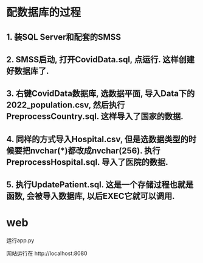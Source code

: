 # 配数据库的过程
## 1. 装SQL Server和配套的SMSS
## 2. SMSS启动, 打开CovidData.sql, 点运行. 这样创建好数据库了.
## 3. 右键CovidData数据库, 选数据平面, 导入Data下的2022_population.csv, 然后执行PreprocessCountry.sql. 这样导入了国家的数据.
## 4. 同样的方式导入Hospital.csv, 但是选数据类型的时候要把nvchar(*)都改成nvchar(256). 执行PreprocessHospital.sql. 导入了医院的数据.
## 5. 执行UpdatePatient.sql. 这是一个存储过程也就是函数, 会被导入数据库, 以后EXEC它就可以调用.

# web
运行app.py

网站运行在 http://localhost:8080
